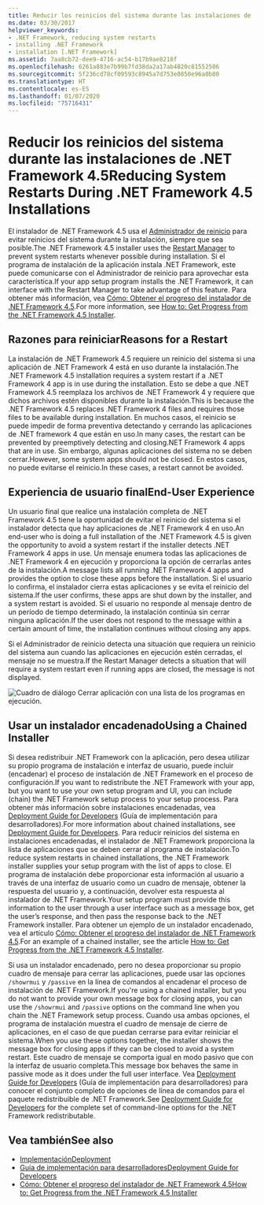 ```yaml
---
title: Reducir los reinicios del sistema durante las instalaciones de .NET Framework 4.5
ms.date: 03/30/2017
helpviewer_keywords:
- .NET Framework, reducing system restarts
- installing .NET Framework
- installation [.NET Framework]
ms.assetid: 7aa8cb72-dee9-4716-ac54-b17b9ae8218f
ms.openlocfilehash: 6261a883e7b99b7fd38da2a17ab4820c81552506
ms.sourcegitcommit: 5f236cd78cf09593c8945a7d753e0850e96a0b80
ms.translationtype: HT
ms.contentlocale: es-ES
ms.lasthandoff: 01/07/2020
ms.locfileid: "75716431"
---
```

# <a name="reducing-system-restarts-during-net-framework-45-installations"></a><span data-ttu-id="a6ea8-102">Reducir los reinicios del sistema durante las instalaciones de .NET Framework 4.5</span><span class="sxs-lookup"><span data-stu-id="a6ea8-102">Reducing System Restarts During .NET Framework 4.5 Installations</span></span>
<span data-ttu-id="a6ea8-103">El instalador de .NET Framework 4.5 usa el [Administrador de reinicio](/windows/win32/rstmgr/about-restart-manager) para evitar reinicios del sistema durante la instalación, siempre que sea posible.</span><span class="sxs-lookup"><span data-stu-id="a6ea8-103">The .NET Framework 4.5 installer uses the [Restart Manager](/windows/win32/rstmgr/about-restart-manager) to prevent system restarts whenever possible during installation.</span></span> <span data-ttu-id="a6ea8-104">Si el programa de instalación de la aplicación instala .NET Framework, este puede comunicarse con el Administrador de reinicio para aprovechar esta característica.</span><span class="sxs-lookup"><span data-stu-id="a6ea8-104">If your app setup program installs the .NET Framework, it can interface with the Restart Manager to take advantage of this feature.</span></span> <span data-ttu-id="a6ea8-105">Para obtener más información, vea [Cómo: Obtener el progreso del instalador de .NET Framework 4.5](how-to-get-progress-from-the-dotnet-installer.md).</span><span class="sxs-lookup"><span data-stu-id="a6ea8-105">For more information, see [How to: Get Progress from the .NET Framework 4.5 Installer](how-to-get-progress-from-the-dotnet-installer.md).</span></span>  
  
## <a name="reasons-for-a-restart"></a><span data-ttu-id="a6ea8-106">Razones para reiniciar</span><span class="sxs-lookup"><span data-stu-id="a6ea8-106">Reasons for a Restart</span></span>  
 <span data-ttu-id="a6ea8-107">La instalación de .NET Framework 4.5 requiere un reinicio del sistema si una aplicación de .NET Framework 4 está en uso durante la instalación.</span><span class="sxs-lookup"><span data-stu-id="a6ea8-107">The .NET Framework 4.5 installation requires a system restart if a .NET Framework 4 app is in use during the installation.</span></span> <span data-ttu-id="a6ea8-108">Esto se debe a que .NET Framework 4.5 reemplaza los archivos de .NET Framework 4 y requiere que dichos archivos estén disponibles durante la instalación.</span><span class="sxs-lookup"><span data-stu-id="a6ea8-108">This is because the .NET Framework 4.5 replaces .NET Framework 4 files and requires those files to be available during installation.</span></span> <span data-ttu-id="a6ea8-109">En muchos casos, el reinicio se puede impedir de forma preventiva detectando y cerrando las aplicaciones de .NET framework 4 que están en uso.</span><span class="sxs-lookup"><span data-stu-id="a6ea8-109">In many cases, the restart can be prevented by preemptively detecting and closing.NET Framework 4 apps that are in use.</span></span> <span data-ttu-id="a6ea8-110">Sin embargo, algunas aplicaciones del sistema no se deben cerrar.</span><span class="sxs-lookup"><span data-stu-id="a6ea8-110">However, some system apps should not be closed.</span></span> <span data-ttu-id="a6ea8-111">En estos casos, no puede evitarse el reinicio.</span><span class="sxs-lookup"><span data-stu-id="a6ea8-111">In these cases, a restart cannot be avoided.</span></span>  
  
## <a name="end-user-experience"></a><span data-ttu-id="a6ea8-112">Experiencia de usuario final</span><span class="sxs-lookup"><span data-stu-id="a6ea8-112">End-User Experience</span></span>  
 <span data-ttu-id="a6ea8-113">Un usuario final que realice una instalación completa de .NET Framework 4.5 tiene la oportunidad de evitar el reinicio del sistema si el instalador detecta que hay aplicaciones de .NET Framework 4 en uso.</span><span class="sxs-lookup"><span data-stu-id="a6ea8-113">An end-user who is doing a full installation of the .NET Framework 4.5 is given the opportunity to avoid a system restart if the installer detects .NET Framework 4 apps in use.</span></span> <span data-ttu-id="a6ea8-114">Un mensaje enumera todas las aplicaciones de .NET Framework 4 en ejecución y proporciona la opción de cerrarlas antes de la instalación.</span><span class="sxs-lookup"><span data-stu-id="a6ea8-114">A message lists all running .NET Framework 4 apps and provides the option to close these apps before the installation.</span></span> <span data-ttu-id="a6ea8-115">Si el usuario lo confirma, el instalador cierra estas aplicaciones y se evita el reinicio del sistema.</span><span class="sxs-lookup"><span data-stu-id="a6ea8-115">If the user confirms, these apps are shut down by the installer, and a system restart is avoided.</span></span> <span data-ttu-id="a6ea8-116">Si el usuario no responde al mensaje dentro de un período de tiempo determinado, la instalación continúa sin cerrar ninguna aplicación.</span><span class="sxs-lookup"><span data-stu-id="a6ea8-116">If the user does not respond to the message within a certain amount of time, the installation continues without closing any apps.</span></span>  
  
 <span data-ttu-id="a6ea8-117">Si el Administrador de reinicio detecta una situación que requiera un reinicio del sistema aun cuando las aplicaciones en ejecución estén cerradas, el mensaje no se muestra.</span><span class="sxs-lookup"><span data-stu-id="a6ea8-117">If the Restart Manager detects a situation that will require a system restart even if running apps are closed, the message is not displayed.</span></span>  
  
 ![Cuadro de diálogo Cerrar aplicación con una lista de los programas en ejecución.](./media/reducing-system-restarts/close-application-dialog.png)  
  
## <a name="using-a-chained-installer"></a><span data-ttu-id="a6ea8-119">Usar un instalador encadenado</span><span class="sxs-lookup"><span data-stu-id="a6ea8-119">Using a Chained Installer</span></span>  
 <span data-ttu-id="a6ea8-120">Si desea redistribuir .NET Framework con la aplicación, pero desea utilizar su propio programa de instalación e interfaz de usuario, puede incluir (encadenar) el proceso de instalación de .NET Framework en el proceso de configuración.</span><span class="sxs-lookup"><span data-stu-id="a6ea8-120">If you want to redistribute the .NET Framework with your app, but you want to use your own setup program and UI, you can include (chain) the .NET Framework setup process to your setup process.</span></span> <span data-ttu-id="a6ea8-121">Para obtener más información sobre instalaciones encadenadas, vea [Deployment Guide for Developers](deployment-guide-for-developers.md) (Guía de implementación para desarrolladores).</span><span class="sxs-lookup"><span data-stu-id="a6ea8-121">For more information about chained installations, see [Deployment Guide for Developers](deployment-guide-for-developers.md).</span></span> <span data-ttu-id="a6ea8-122">Para reducir reinicios del sistema en instalaciones encadenadas, el instalador de .NET Framework proporciona la lista de aplicaciones que se deben cerrar al programa de instalación.</span><span class="sxs-lookup"><span data-stu-id="a6ea8-122">To reduce system restarts in chained installations, the .NET Framework installer supplies your setup program with the list of apps to close.</span></span> <span data-ttu-id="a6ea8-123">El programa de instalación debe proporcionar esta información al usuario a través de una interfaz de usuario como un cuadro de mensaje, obtener la respuesta del usuario y, a continuación, devolver esta respuesta al instalador de .NET Framework.</span><span class="sxs-lookup"><span data-stu-id="a6ea8-123">Your setup program must provide this information to the user through a user interface such as a message box, get the user’s response, and then pass the response back to the .NET Framework installer.</span></span> <span data-ttu-id="a6ea8-124">Para obtener un ejemplo de un instalador encadenado, vea el artículo [Cómo: Obtener el progreso del instalador de .NET Framework 4.5](how-to-get-progress-from-the-dotnet-installer.md).</span><span class="sxs-lookup"><span data-stu-id="a6ea8-124">For an example of a chained installer, see the article [How to: Get Progress from the .NET Framework 4.5 Installer](how-to-get-progress-from-the-dotnet-installer.md).</span></span>  
  
 <span data-ttu-id="a6ea8-125">Si usa un instalador encadenado, pero no desea proporcionar su propio cuadro de mensaje para cerrar las aplicaciones, puede usar las opciones `/showrmui` y `/passive` en la línea de comandos al encadenar el proceso de instalación de .NET Framework.</span><span class="sxs-lookup"><span data-stu-id="a6ea8-125">If you're using a chained installer, but you do not want to provide your own message box for closing apps, you can use the `/showrmui` and `/passive` options on the command line when you chain the .NET Framework setup process.</span></span> <span data-ttu-id="a6ea8-126">Cuando usa ambas opciones, el programa de instalación muestra el cuadro de mensaje de cierre de aplicaciones, en el caso de que puedan cerrarse para evitar reiniciar el sistema.</span><span class="sxs-lookup"><span data-stu-id="a6ea8-126">When you use these options together, the installer shows the message box for closing apps if they can be closed to avoid a system restart.</span></span> <span data-ttu-id="a6ea8-127">Este cuadro de mensaje se comporta igual en modo pasivo que con la interfaz de usuario completa.</span><span class="sxs-lookup"><span data-stu-id="a6ea8-127">This message box behaves the same in passive mode as it does under the full user interface.</span></span> <span data-ttu-id="a6ea8-128">Vea [Deployment Guide for Developers](deployment-guide-for-developers.md) (Guía de implementación para desarrolladores) para conocer el conjunto completo de opciones de línea de comandos para el paquete redistribuible de .NET Framework.</span><span class="sxs-lookup"><span data-stu-id="a6ea8-128">See [Deployment Guide for Developers](deployment-guide-for-developers.md) for the complete set of command-line options for the .NET Framework redistributable.</span></span>  
  
## <a name="see-also"></a><span data-ttu-id="a6ea8-129">Vea también</span><span class="sxs-lookup"><span data-stu-id="a6ea8-129">See also</span></span>

- [<span data-ttu-id="a6ea8-130">Implementación</span><span class="sxs-lookup"><span data-stu-id="a6ea8-130">Deployment</span></span>](index.md)
- [<span data-ttu-id="a6ea8-131">Guía de implementación para desarrolladores</span><span class="sxs-lookup"><span data-stu-id="a6ea8-131">Deployment Guide for Developers</span></span>](deployment-guide-for-developers.md)
- [<span data-ttu-id="a6ea8-132">Cómo: Obtener el progreso del instalador de .NET Framework 4.5</span><span class="sxs-lookup"><span data-stu-id="a6ea8-132">How to: Get Progress from the .NET Framework 4.5 Installer</span></span>](how-to-get-progress-from-the-dotnet-installer.md)
